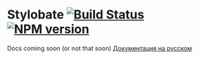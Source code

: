 # Stylobate [![Build Status][build]][build-link] [![NPM version][version]][version-link]
[build]: https://travis-ci.org/stylobate/stylobate.png?branch=master
[build-link]: https://travis-ci.org/stylobate/stylobate
[version]: https://badge.fury.io/js/stylobate.png
[version-link]: http://badge.fury.io/js/stylobate


Docs coming soon (or not that soon)
[Документация на русском](http://stylobate.github.io/ru/)
